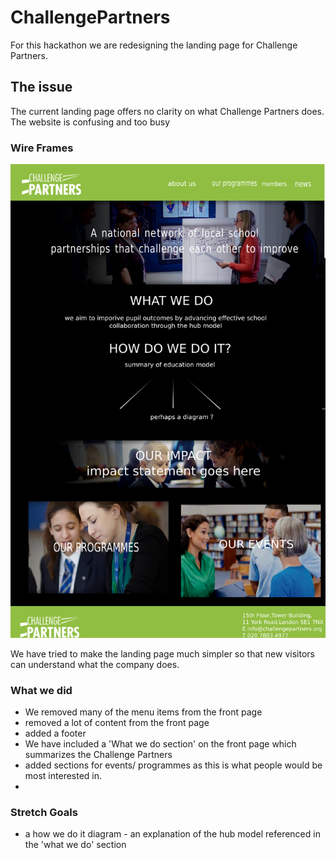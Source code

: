 # ChallengePartners


For this hackathon we are redesigning the landing page for Challenge Partners.

## The issue
The current landing page offers no clarity on what Challenge Partners does. The website is confusing and too busy

### Wire Frames

<img src='./assets/homepagewireframe'/>

We have tried to make the landing page much simpler so that new visitors can understand what the company
does.

### What we did

* We removed many of the menu items
from the front page
* removed a lot of content from the front page
* added a footer
* We have included a 'What we do section' on the front page which summarizes the Challenge Partners
* added sections for events/ programmes as this is what people would be most interested in.
*  


### Stretch Goals

* a how we do it diagram - an explanation of the hub model referenced in the 'what we do' section
